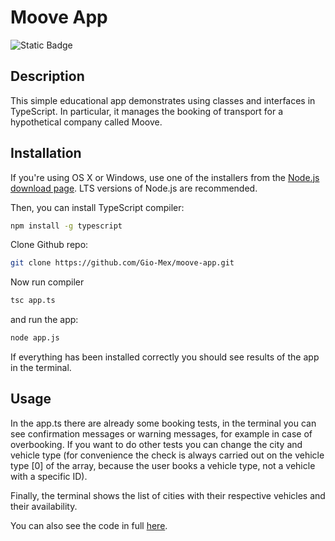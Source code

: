 # Moove App

![Static Badge](https://img.shields.io/badge/TYPESCRIPT-black?style=for-the-badge&logo=TypeScript)

## Description

This simple educational app demonstrates using classes and interfaces in TypeScript. In particular, it manages the booking of transport for a hypothetical company called Moove.

## Installation

If you're using OS X or Windows, use one of the installers from the [Node.js download page](https://nodejs.org/en/download/). LTS versions of Node.js are recommended.

Then, you can install TypeScript compiler:

```bash
npm install -g typescript
```

Clone Github repo:

```bash
git clone https://github.com/Gio-Mex/moove-app.git
```

Now run compiler

```bash
tsc app.ts
```

and run the app:

```bash
node app.js
```

If everything has been installed correctly you should see results of the app in the terminal. 

## Usage 
In the app.ts there are already some booking tests, in the terminal you can see confirmation messages or warning messages, for example in case of overbooking. If you want to do other tests you can change the city and vehicle type (for convenience the check is always carried out on the vehicle type [0] of the array, because the user books a vehicle type, not a vehicle with a specific ID).
  
Finally, the terminal shows the list of cities with their respective vehicles and their availability.

You can also see the code in full [here](https://codepen.io/Gio-Mex/pen/PovzJap).